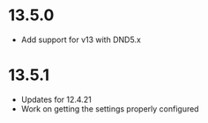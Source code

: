 # 13.5.0
* Add support for v13 with DND5.x

# 13.5.1
* Updates for 12.4.21
* Work on getting the settings properly configured
